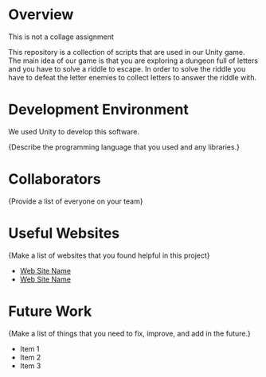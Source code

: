 # Overview

This is not a collage assignment

This repository is a collection of scripts that are used in our Unity game. The main idea of our game is that you
are exploring a dungeon full of letters and you have to solve a riddle to escape. In order to solve the riddle you
have to defeat the letter enemies to collect letters to answer the riddle with.

# Development Environment

We used Unity to develop this software.

{Describe the programming language that you used and any libraries.}

# Collaborators

{Provide a list of everyone on your team}

# Useful Websites

{Make a list of websites that you found helpful in this project}
* [Web Site Name](http://url.link.goes.here)
* [Web Site Name](http://url.link.goes.here)

# Future Work

{Make a list of things that you need to fix, improve, and add in the future.}
* Item 1
* Item 2
* Item 3
